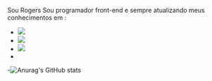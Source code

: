 Sou Rogers 
Sou programador front-end e sempre atualizando meus conhecimentos em : 


- <img src="https://img.shields.io/badge/HTML5-E34F26?style=for-the-badge&logo=html5&logoColor=white"/>
- <img src="https://img.shields.io/badge/CSS-239120?&style=for-the-badge&logo=css3&logoColor=white"/>
- <img src="https://img.shields.io/badge/React-20232A?style=for-the-badge&logo=react&logoColor=61DAFB"/>
- 
-![Anurag's GitHub stats](https://github-readme-stats.vercel.app/api?username=anuraghazra&show_icons=true&theme=radical)
